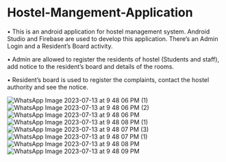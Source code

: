 # Hostel-Mangement-Application
•	This is an android application for hostel management system. Android Studio and Firebase are used to develop this application. There’s an Admin Login and a Resident’s Board activity. 

•	Admin are allowed to register the residents of hostel (Students and staff), add notice to the resident’s board and details of the rooms.

•	Resident’s board is used to register the complaints, contact the hostel authority and see the notice.

![WhatsApp Image 2023-07-13 at 9 48 06 PM (1)](https://github.com/anushkasinha126/Hostel-Mangement-Application/assets/73252825/3dc6e72b-a163-4b75-a1c6-ba2ee6dfb4d5)
![WhatsApp Image 2023-07-13 at 9 48 06 PM (2)](https://github.com/anushkasinha126/Hostel-Mangement-Application/assets/73252825/192b2354-8ce0-472c-9c9c-b348de789c7a)
![WhatsApp Image 2023-07-13 at 9 48 06 PM](https://github.com/anushkasinha126/Hostel-Mangement-Application/assets/73252825/0463db3c-eeee-4f87-aaed-892ebbfe20f1)
![WhatsApp Image 2023-07-13 at 9 48 08 PM (1)](https://github.com/anushkasinha126/Hostel-Mangement-Application/assets/73252825/ad5ed7b0-62e9-418f-840a-f6cd90ad60e4)
![WhatsApp Image 2023-07-13 at 9 48 07 PM (3)](https://github.com/anushkasinha126/Hostel-Mangement-Application/assets/73252825/e6cb1da5-acf7-4781-b4c2-e68e75baffc0)
![WhatsApp Image 2023-07-13 at 9 48 07 PM (1)](https://github.com/anushkasinha126/Hostel-Mangement-Application/assets/73252825/50028bec-e9d1-4684-b01e-a9e06dc7fb15)
![WhatsApp Image 2023-07-13 at 9 48 08 PM](https://github.com/anushkasinha126/Hostel-Mangement-Application/assets/73252825/39c630f0-0f37-4433-a6ea-696ddb38d50a)
![WhatsApp Image 2023-07-13 at 9 48 09 PM](https://github.com/anushkasinha126/Hostel-Mangement-Application/assets/73252825/71b1b01a-5881-4603-afe0-faf529575cf2)
